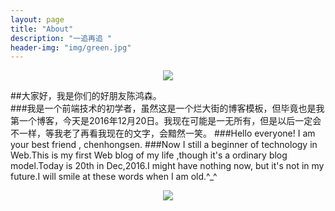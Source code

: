 ```yaml
---
layout: page
title: "About"
description: "一追再追 "
header-img: "img/green.jpg"
---
```



<center>
    <p><img src="http://7xlfkx.com1.z0.glb.clouddn.com/white2.jpg" align="center"></p>
</center>

##大家好，我是你们的好朋友陈鸿森。<br>
###我是一个前端技术的初学者，虽然这是一个烂大街的博客模板，但毕竟也是我第一个博客，今天是2016年12月20日。我现在可能是一无所有，但是以后一定会不一样，等我老了再看我现在的文字，会黯然一笑。
###Hello everyone! I am your best friend , chenhongsen.
###Now I still a beginner of technology in Web.This is my first Web blog of my life ,though it's a ordinary blog model.Today is 20th in Dec,2016.I might have nothing now, but it's not in my future.I will smile at these words when I am old.^_^ 

<center>
    <p><img src="http://i173.photobucket.com/albums/w63/cnfeat/2015-08-29-2_zpsqj7po8eo.png" align="center"></p>
</center>







